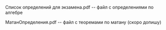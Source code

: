 Список определений для экзамена.pdf -- файл с определениями по алгебре

МатанОпределения.pdf -- файл с теоремами по матану (скоро допишу)
